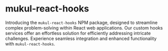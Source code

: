 # mukul-react-hooks

Introducing the `mukul-react-hooks` NPM package, designed to streamline complex problem-solving within React web applications. Our custom hooks services offer an effortless solution for efficiently addressing intricate challenges. Experience seamless integration and enhanced functionality with `mukul-react-hooks`.
